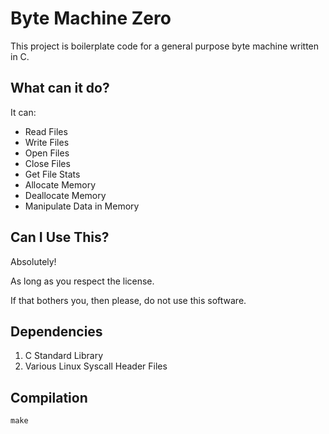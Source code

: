 # Byte Machine Zero

This project is boilerplate code for a general purpose byte machine written in C.

## What can it do?

It can:

- Read Files
- Write Files
- Open Files
- Close Files
- Get File Stats
- Allocate Memory
- Deallocate Memory
- Manipulate Data in Memory

## Can I Use This?

Absolutely!

As long as you respect the license.

If that bothers you, then please, do not use this software.

## Dependencies

1. C Standard Library
2. Various Linux Syscall Header Files

## Compilation

`make`
